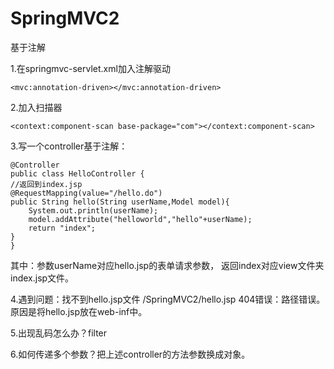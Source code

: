 # SpringMVC2
基于注解

1.在springmvc-servlet.xml加入注解驱动
<!-- 加入注解驱动 -->
	<mvc:annotation-driven></mvc:annotation-driven>
	
2.加入扫描器
<!-- 扫描器 -->
	<context:component-scan base-package="com"></context:component-scan>
	
3.写一个controller基于注解：
	
	@Controller
	public class HelloController {
	//返回到index.jsp	
	@RequestMapping(value="/hello.do")
	public String hello(String userName,Model model){
		System.out.println(userName);
		model.addAttribute("helloworld","hello"+userName);
		return "index";
	}
	}
	
其中：参数userName对应hello.jsp的表单请求参数，
	返回index对应view文件夹index.jsp文件。

4.遇到问题：找不到hello.jsp文件
/SpringMVC2/hello.jsp 404错误：路径错误。原因是将hello.jsp放在web-inf中。

5.出现乱码怎么办？filter

6.如何传递多个参数？把上述controller的方法参数换成对象。




